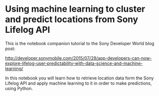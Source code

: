 # Using machine learning to cluster and predict locations from Sony Lifelog API
This is the notebook companion tutorial to the Sony Developer World blog post:

http://developer.sonymobile.com/2015/07/28/app-developers-can-now-explore-lifelog-user-predictability-with-data-science-and-machine-learning/

In this notebook you will learn how to retrieve location data form the Sony Lifelog API and apply machine learning to it in order to make predictions, using Python.
